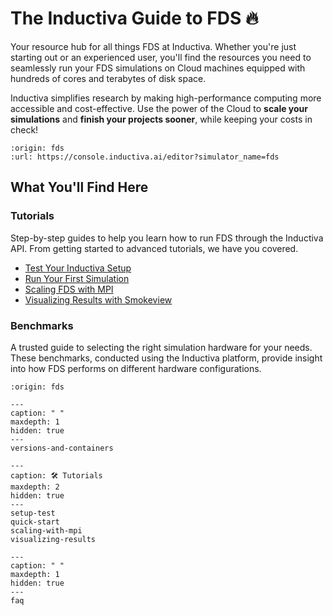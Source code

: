 # The Inductiva Guide to FDS 🔥

Your resource hub for all things FDS at Inductiva. Whether you're just starting out or an experienced user, you'll find the resources you need to seamlessly run your FDS simulations on Cloud machines equipped with hundreds of cores and terabytes of disk space.

Inductiva simplifies research by making high-performance computing more accessible and cost-effective. Use the power of the Cloud to **scale your simulations** and **finish your projects sooner**, while keeping your costs in check!

```{python_editor}
:origin: fds
:url: https://console.inductiva.ai/editor?simulator_name=fds
```

## What You'll Find Here

### Tutorials
Step-by-step guides to help you learn how to run FDS through the Inductiva API. From getting started to advanced tutorials, we have you covered.


- [Test Your Inductiva Setup](setup-test)
- [Run Your First Simulation](quick-start)
- [Scaling FDS with MPI](scaling-with-mpi)
- [Visualizing Results with Smokeview](visualizing-results)


### Benchmarks
A trusted guide to selecting the right simulation hardware for your needs. These benchmarks, conducted using the Inductiva platform, provide insight into how FDS performs on different hardware configurations.

```{banner}
:origin: fds
```

```{toctree}
---
caption: " "
maxdepth: 1
hidden: true
---
versions-and-containers
```

```{toctree}
---
caption: 🛠️ Tutorials
maxdepth: 2
hidden: true
---
setup-test
quick-start
scaling-with-mpi
visualizing-results
```

```{toctree}
---
caption: " "
maxdepth: 1
hidden: true
---
faq
```
